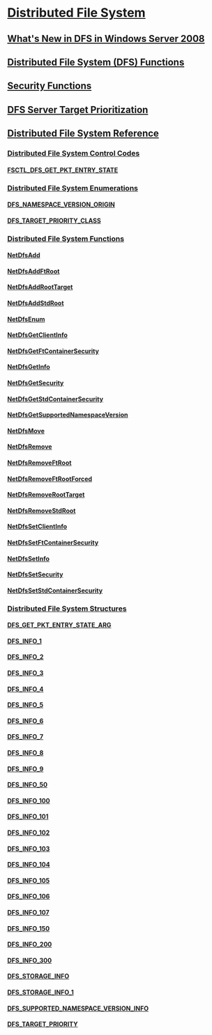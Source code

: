 # [Distributed File System](distributed-file-system.md)
## [What's New in DFS in Windows Server 2008](what-s-new-in-dfs-in-windows-server-2008.md)
## [Distributed File System (DFS) Functions](distributed-file-system-dfs-functions.md)
## [Security Functions](security-functions.md)
## [DFS Server Target Prioritization](dfs-server-target-prioritization.md)
## [Distributed File System Reference](distributed-file-system-reference.md)
### [Distributed File System Control Codes](distributed-file-system-control-codes.md)
#### [FSCTL_DFS_GET_PKT_ENTRY_STATE](/windows/previous-versions/LmDfs/?branch=master)
### [Distributed File System Enumerations](distributed-file-system-enumeration-types.md)
#### [DFS_NAMESPACE_VERSION_ORIGIN](/windows/previous-versions/LmDfs/ne-lmdfs-dfs_namespace_version_origin?branch=master)
#### [DFS_TARGET_PRIORITY_CLASS](/windows/previous-versions/LmDfs/ne-lmdfs-_dfs_target_priority_class?branch=master)
### [Distributed File System Functions](distributed-file-system-functions.md)
#### [NetDfsAdd](/windows/previous-versions/LmDfs/nf-lmdfs-netdfsadd?branch=master)
#### [NetDfsAddFtRoot](/windows/previous-versions/LmDfs/nf-lmdfs-netdfsaddftroot?branch=master)
#### [NetDfsAddRootTarget](/windows/previous-versions/LmDfs/nf-lmdfs-netdfsaddroottarget?branch=master)
#### [NetDfsAddStdRoot](/windows/previous-versions/LmDfs/nf-lmdfs-netdfsaddstdroot?branch=master)
#### [NetDfsEnum](/windows/previous-versions/LmDfs/nf-lmdfs-netdfsenum?branch=master)
#### [NetDfsGetClientInfo](/windows/previous-versions/LmDfs/nf-lmdfs-netdfsgetclientinfo?branch=master)
#### [NetDfsGetFtContainerSecurity](/windows/previous-versions/LmDfs/nf-lmdfs-netdfsgetftcontainersecurity?branch=master)
#### [NetDfsGetInfo](/windows/previous-versions/LmDfs/nf-lmdfs-netdfsgetinfo?branch=master)
#### [NetDfsGetSecurity](/windows/previous-versions/LmDfs/nf-lmdfs-netdfsgetsecurity?branch=master)
#### [NetDfsGetStdContainerSecurity](/windows/previous-versions/LmDfs/nf-lmdfs-netdfsgetstdcontainersecurity?branch=master)
#### [NetDfsGetSupportedNamespaceVersion](/windows/previous-versions/LmDfs/nf-lmdfs-netdfsgetsupportednamespaceversion?branch=master)
#### [NetDfsMove](/windows/previous-versions/LmDfs/nf-lmdfs-netdfsmove?branch=master)
#### [NetDfsRemove](/windows/previous-versions/LmDfs/nf-lmdfs-netdfsremove?branch=master)
#### [NetDfsRemoveFtRoot](/windows/previous-versions/LmDfs/nf-lmdfs-netdfsremoveftroot?branch=master)
#### [NetDfsRemoveFtRootForced](/windows/previous-versions/LmDfs/nf-lmdfs-netdfsremoveftrootforced?branch=master)
#### [NetDfsRemoveRootTarget](/windows/previous-versions/LmDfs/nf-lmdfs-netdfsremoveroottarget?branch=master)
#### [NetDfsRemoveStdRoot](/windows/previous-versions/LmDfs/nf-lmdfs-netdfsremovestdroot?branch=master)
#### [NetDfsSetClientInfo](/windows/previous-versions/LmDfs/nf-lmdfs-netdfssetclientinfo?branch=master)
#### [NetDfsSetFtContainerSecurity](/windows/previous-versions/LmDfs/nf-lmdfs-netdfssetftcontainersecurity?branch=master)
#### [NetDfsSetInfo](/windows/previous-versions/LmDfs/nf-lmdfs-netdfssetinfo?branch=master)
#### [NetDfsSetSecurity](/windows/previous-versions/LmDfs/nf-lmdfs-netdfssetsecurity?branch=master)
#### [NetDfsSetStdContainerSecurity](/windows/previous-versions/LmDfs/nf-lmdfs-netdfssetstdcontainersecurity?branch=master)
### [Distributed File System Structures](distributed-file-system-structures.md)
#### [DFS_GET_PKT_ENTRY_STATE_ARG](/windows/previous-versions/LmDfs/ns-lmdfs-dfs_get_pkt_entry_state_arg?branch=master)
#### [DFS_INFO_1](/windows/previous-versions/LmDfs/ns-lmdfs-_dfs_info_1?branch=master)
#### [DFS_INFO_2](/windows/previous-versions/LmDfs/ns-lmdfs-_dfs_info_2?branch=master)
#### [DFS_INFO_3](/windows/previous-versions/LmDfs/ns-lmdfs-_dfs_info_3?branch=master)
#### [DFS_INFO_4](/windows/previous-versions/LmDfs/ns-lmdfs-_dfs_info_4?branch=master)
#### [DFS_INFO_5](/windows/previous-versions/LmDfs/ns-lmdfs-_dfs_info_5?branch=master)
#### [DFS_INFO_6](/windows/previous-versions/LmDfs/ns-lmdfs-_dfs_info_6?branch=master)
#### [DFS_INFO_7](/windows/previous-versions/LmDfs/ns-lmdfs-_dfs_info_7?branch=master)
#### [DFS_INFO_8](/windows/previous-versions/LmDfs/ns-lmdfs-_dfs_info_8?branch=master)
#### [DFS_INFO_9](/windows/previous-versions/LmDfs/ns-lmdfs-_dfs_info_9?branch=master)
#### [DFS_INFO_50](/windows/previous-versions/LmDfs/ns-lmdfs-_dfs_info_50?branch=master)
#### [DFS_INFO_100](/windows/previous-versions/LmDfs/ns-lmdfs-_dfs_info_100?branch=master)
#### [DFS_INFO_101](/windows/previous-versions/LmDfs/ns-lmdfs-_dfs_info_101?branch=master)
#### [DFS_INFO_102](/windows/previous-versions/LmDfs/ns-lmdfs-_dfs_info_102?branch=master)
#### [DFS_INFO_103](/windows/previous-versions/LmDfs/ns-lmdfs-_dfs_info_103?branch=master)
#### [DFS_INFO_104](/windows/previous-versions/LmDfs/ns-lmdfs-_dfs_info_104?branch=master)
#### [DFS_INFO_105](/windows/previous-versions/LmDfs/ns-lmdfs-_dfs_info_105?branch=master)
#### [DFS_INFO_106](/windows/previous-versions/LmDfs/ns-lmdfs-_dfs_info_106?branch=master)
#### [DFS_INFO_107](/windows/previous-versions/LmDfs/ns-lmdfs-_dfs_info_107?branch=master)
#### [DFS_INFO_150](/windows/previous-versions/LmDfs/ns-lmdfs-_dfs_info_150?branch=master)
#### [DFS_INFO_200](/windows/previous-versions/LmDfs/ns-lmdfs-_dfs_info_200?branch=master)
#### [DFS_INFO_300](/windows/previous-versions/LmDfs/ns-lmdfs-_dfs_info_300?branch=master)
#### [DFS_STORAGE_INFO](/windows/previous-versions/LmDfs/ns-lmdfs-_dfs_storage_info?branch=master)
#### [DFS_STORAGE_INFO_1](/windows/previous-versions/LmDfs/ns-lmdfs-_dfs_storage_info_1?branch=master)
#### [DFS_SUPPORTED_NAMESPACE_VERSION_INFO](/windows/previous-versions/LmDfs/ns-lmdfs-_dfs_supported_namespace_version_info?branch=master)
#### [DFS_TARGET_PRIORITY](/windows/previous-versions/LmDfs/ns-lmdfs-_dfs_target_priority?branch=master)

